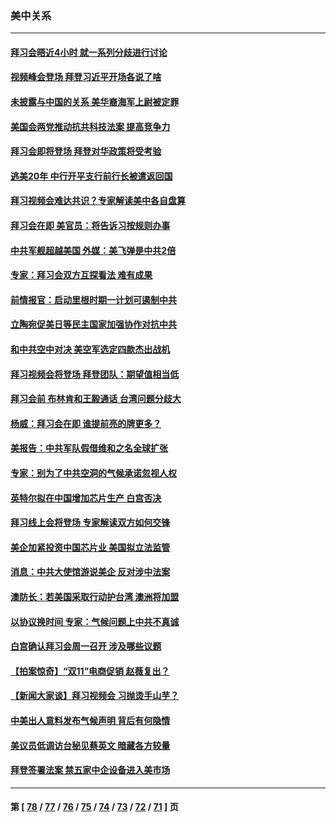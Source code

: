 ### 美中关系
---
#### [拜习会晤近4小时 就一系列分歧进行讨论](../../pages/nf1412576/n13378860.md) 
#### [视频峰会登场 拜登习近平开场各说了啥](../../pages/nf1412576/n13378156.md) 
#### [未披露与中国的关系 美华裔海军上尉被定罪](../../pages/nf1412576/n13377835.md) 
#### [美国会两党推动抗共科技法案 提高竞争力](../../pages/nf1412576/n13377622.md) 
#### [拜习会即将登场 拜登对华政策将受考验](../../pages/nf1412576/n13377566.md) 
#### [逃美20年 中行开平支行前行长被遣返回国](../../pages/nf1412576/n13377470.md) 
#### [拜习视频会难达共识？专家解读美中各自盘算](../../pages/nf1412576/n13377319.md) 
#### [拜习会在即 美官员：将告诉习按规则办事](../../pages/nf1412576/n13377377.md) 
#### [中共军舰超越美国 外媒：美飞弹是中共2倍](../../pages/nf1412576/n13377047.md) 
#### [专家：拜习会双方互探看法 难有成果](../../pages/nf1412576/n13375121.md) 
#### [前情报官：启动里根时期一计划可遏制中共](../../pages/nf1412576/n13375518.md) 
#### [立陶宛促美日等民主国家加强协作对抗中共](../../pages/nf1412576/n13375437.md) 
#### [和中共空中对决 美空军选定四款杰出战机](../../pages/nf1412576/n13356986.md) 
#### [拜习视频会将登场 拜登团队：期望值相当低](../../pages/nf1412576/n13371855.md) 
#### [拜习会前 布林肯和王毅通话 台湾问题分歧大](../../pages/nf1412576/n13374563.md) 
#### [杨威：拜习会在即 谁提前亮的牌更多？](../../pages/nf1412576/n13373895.md) 
#### [美报告：中共军队假借维和之名全球扩张](../../pages/nf1412576/n13372564.md) 
#### [专家：别为了中共空洞的气候承诺忽视人权](../../pages/nf1412576/n13374097.md) 
#### [英特尔拟在中国增加芯片生产 白宫否决](../../pages/nf1412576/n13373912.md) 
#### [拜习线上会将登场 专家解读双方如何交锋](../../pages/nf1412576/n13373532.md) 
#### [美企加紧投资中国芯片业 美国拟立法监管](../../pages/nf1412576/n13373153.md) 
#### [消息：中共大使馆游说美企 反对涉中法案](../../pages/nf1412576/n13373024.md) 
#### [澳防长：若美国采取行动护台湾 澳洲将加盟](../../pages/nf1412576/n13372923.md) 
#### [以协议换时间 专家：气候问题上中共不真诚](../../pages/nf1412576/n13372628.md) 
#### [白宫确认拜习会周一召开 涉及哪些议题](../../pages/nf1412576/n13372441.md) 
#### [【拍案惊奇】“双11”电商促销 赵薇复出？](../../pages/nf1412576/n13372037.md) 
#### [【新闻大家谈】拜习视频会 习抛烫手山芋？](../../pages/nf1412576/n13371990.md) 
#### [中美出人意料发布气候声明 背后有何隐情](../../pages/nf1412576/n13370339.md) 
#### [美议员低调访台秘见蔡英文 暗藏各方较量](../../pages/nf1412576/n13370119.md) 
#### [拜登签署法案 禁五家中企设备进入美市场](../../pages/nf1412576/n13370379.md) 

---
#### 第 [ [78](./78.md) / [77](./77.md) / [76](./76.md) / [75](./75.md) / [74](./74.md) / [73](./73.md) / [72](./72.md) / [71](./71.md) ] 页
